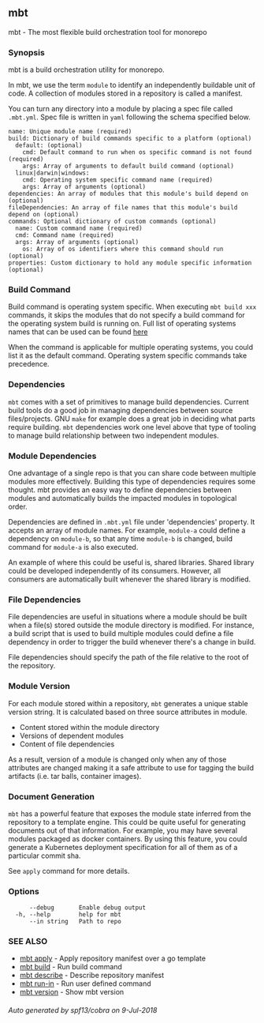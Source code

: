 ## mbt

mbt - The most flexible build orchestration tool for monorepo

### Synopsis


mbt is a build orchestration utility for monorepo.

In mbt, we use the term `module` to identify an independently buildable unit of code.
A collection of modules stored in a repository is called a manifest.

You can turn any directory into a module by placing a spec file called `.mbt.yml`.
Spec file is written in `yaml` following the schema specified below.

```
name: Unique module name (required)
build: Dictionary of build commands specific to a platform (optional)
  default: (optional)
    cmd: Default command to run when os specific command is not found (required)
    args: Array of arguments to default build command (optional)
  linux|darwin|windows:
    cmd: Operating system specific command name (required)
    args: Array of arguments (optional)
dependencies: An array of modules that this module's build depend on (optional)
fileDependencies: An array of file names that this module's build depend on (optional)
commands: Optional dictionary of custom commands (optional)
  name: Custom command name (required)
  cmd: Command name (required)
  args: Array of arguments (optional)
	os: Array of os identifiers where this command should run (optional)
properties: Custom dictionary to hold any module specific information (optional)
```

### Build Command

Build command is operating system specific. When executing `mbt build xxx`
commands, it skips the modules that do not specify a build command for the operating 
system build is running on.
Full list of operating systems names that can be used can be 
found [here](https://golang.org/doc/install/source#environment)

When the command is applicable for multiple operating systems, you could list it as
the default command. Operating system specific commands take precedence.

### Dependencies

`mbt` comes with a set of primitives to manage build dependencies. Current build
tools do a good job in managing dependencies between source files/projects.
GNU `make` for example does a great job in deciding what parts require building.
`mbt` dependencies work one level above that type of tooling to manage build
relationship between two independent modules.

### Module Dependencies

One advantage of a single repo is that you can share code between multiple modules
more effectively. Building this type of dependencies requires some thought. mbt provides
an easy way to define dependencies between modules and automatically builds the impacted modules
in topological order.

Dependencies are defined in `.mbt.yml` file under 'dependencies' property.
It accepts an array of module names.
For example, `module-a` could define a dependency on `module-b`,
so that any time `module-b` is changed, build command for `module-a` is also executed.

An example of where this could be useful is, shared libraries. Shared library
could be developed independently of its consumers. However, all consumers
are automatically built whenever the shared library is modified.

### File Dependencies

File dependencies are useful in situations where a module should be built
when a file(s) stored outside the module directory is modified. For instance,
a build script that is used to build multiple modules could define a file
dependency in order to trigger the build whenever there's a change in build.

File dependencies should specify the path of the file relative to the root
of the repository.

### Module Version

For each module stored within a repository, `mbt` generates a unique
stable version string. It is calculated based on three source attributes in
module.

- Content stored within the module directory
- Versions of dependent modules
- Content of file dependencies

As a result, version of a module is changed only when any of those attributes
are changed making it a safe attribute to use for tagging the 
build artifacts (i.e. tar balls, container images).

### Document Generation

`mbt` has a powerful feature that exposes the module state inferred from
the repository to a template engine. This could be quite useful for generating
documents out of that information. For example, you may have several modules
packaged as docker containers. By using this feature, you could generate a
Kubernetes deployment specification for all of them as of a particular commit
sha.

See `apply` command for more details.



### Options

```
      --debug       Enable debug output
  -h, --help        help for mbt
      --in string   Path to repo
```

### SEE ALSO
* [mbt apply](mbt_apply.md)	 - Apply repository manifest over a go template
* [mbt build](mbt_build.md)	 - Run build command
* [mbt describe](mbt_describe.md)	 - Describe repository manifest
* [mbt run-in](mbt_run-in.md)	 - Run user defined command
* [mbt version](mbt_version.md)	 - Show mbt version

###### Auto generated by spf13/cobra on 9-Jul-2018
